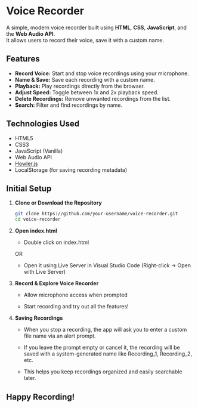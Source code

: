 
# Voice Recorder

A simple, modern voice recorder built using **HTML**, **CSS**, **JavaScript**, and the **Web Audio API**.  
It allows users to record their voice, save it with a custom name.

## Features

-  **Record Voice:** Start and stop voice recordings using your microphone.
-  **Name & Save:** Save each recording with a custom name.
-  **Playback:** Play recordings directly from the browser.
-  **Adjust Speed:** Toggle between 1x and 2x playback speed.
-  **Delete Recordings:** Remove unwanted recordings from the list.
-  **Search:** Filter and find recordings by name.

## Technologies Used

- HTML5
- CSS3
- JavaScript (Vanilla)
- Web Audio API
- [Howler.js](https://howlerjs.com/)  
- LocalStorage (for saving recording metadata)

## Initial Setup

1. **Clone or Download the Repository**
   ```bash
   git clone https://github.com/your-username/voice-recorder.git
   cd voice-recorder
   
2. **Open index.html**

   - Double click on index.html
     
   OR
   
   - Open it using Live Server in Visual Studio Code (Right-click → Open with Live Server)

3. **Record & Explore Voice Recorder**

   - Allow microphone access when prompted

   - Start recording and try out all the features!
     
4. **Saving Recordings**
   
   - When you stop a recording, the app will ask you to enter a custom file name via an alert prompt.

   - If you leave the prompt empty or cancel it, the recording will be saved with a system-generated name like Recording_1, Recording_2, etc.

   - This helps you keep recordings organized and easily searchable later.


## Happy Recording!
